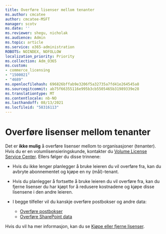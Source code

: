 ```yaml
---
title: Overføre lisenser mellom tenanter
ms.author: cmcatee
author: cmcatee-MSFT
manager: scotv
ms.date: ''
ms.reviewer: shegu, nicholak
ms.audience: Admin
ms.topic: article
ms.service: o365-administration
ROBOTS: NOINDEX, NOFOLLOW
localization_priority: Priority
ms.collection: Adm_O365
ms.custom:
- commerce_licensing
- "1500021"
- "4689"
ms.openlocfilehash: 696826bffab9e3206f5a32735a7fd41e264545a8
ms.sourcegitcommit: ab75f66355116e995b3cb5505465b31989339e28
ms.translationtype: MT
ms.contentlocale: nb-NO
ms.lasthandoff: 08/13/2021
ms.locfileid: "58316113"
---
```

# <a name="transfer-licenses-between-tenants"></a>Overføre lisenser mellom tenanter

Det er **ikke mulig** å overføre lisenser mellom to organisasjoner (tenanter). Hvis du er en volumlisensieringskunde, kontakter du [Volume License Service Center](https://support.microsoft.com/help/4471406/how-to-contact-the-microsoft-volume-licensing-service-center). Ellers følger du disse trinnene:

- Hvis du ikke lenger planlegger å bruke leieren du vil overføre [](https://admin.microsoft.com/Adminportal/Home?source=applauncher#/subscriptions) fra, kan du avbryte abonnementet og kjøpe en ny [](https://www.microsoft.com/microsoft-365/business/compare-all-microsoft-365-business-products?rtc=2&activetab=tab:primaryr2) (mål)-tenant.
- Hvis du planlegger å fortsette å bruke leieren du vil overføre [](https://docs.microsoft.com/microsoft-365/commerce/licenses/buy-licenses#buy-or-remove-licenses-for-your-business-subscription) fra, kan du fjerne lisenser du har kjøpt for å redusere kostnadene og kjøpe disse lisensene i den andre leieren.
- I begge tilfeller vil du kanskje overføre postbokser og andre data:

    - [Overføre postbokser](https://docs.microsoft.com/Exchange/mailbox-migration/migrate-mailboxes-across-tenants)
    - [Overføre SharePoint data](https://aka.ms/modernSpoAdminCenter/CloudContentMigrations)

Hvis du vil ha mer informasjon, kan du se [Kjøpe eller fjerne lisenser](https://docs.microsoft.com/microsoft-365/commerce/licenses/buy-licenses).